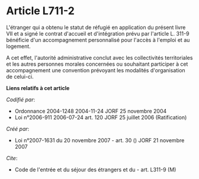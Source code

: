 # Article L711-2

L'étranger qui a obtenu le statut de réfugié en application du présent livre VII et a signé le contrat d'accueil et
d'intégration prévu par l'article L. 311-9 bénéficie d'un accompagnement personnalisé pour l'accès à l'emploi et au logement.

A cet effet, l'autorité administrative conclut avec les collectivités territoriales et les autres personnes morales
concernées ou souhaitant participer à cet accompagnement une convention prévoyant les modalités d'organisation de celui-ci.

**Liens relatifs à cet article**

_Codifié par_:

  - Ordonnance 2004-1248 2004-11-24 JORF 25 novembre 2004
  - Loi n°2006-911 2006-07-24 art. 120 JORF 25 juillet 2006 (Ratification)

_Créé par_:

  - Loi n°2007-1631 du 20 novembre 2007 - art. 30 () JORF 21 novembre 2007

_Cite_:

  - Code de l'entrée et du séjour des étrangers et du  - art. L311-9 (M)

